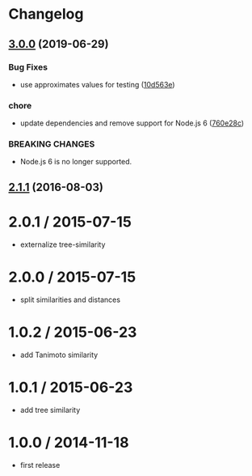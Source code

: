 # Changelog

## [3.0.0](https://github.com/mljs/distance/compare/v2.1.1...v3.0.0) (2019-06-29)


### Bug Fixes

* use approximates values for testing ([10d563e](https://github.com/mljs/distance/commit/10d563e))


### chore

* update dependencies and remove support for Node.js 6 ([760e28c](https://github.com/mljs/distance/commit/760e28c))


### BREAKING CHANGES

* Node.js 6 is no longer supported.



<a name="2.1.1"></a>
## [2.1.1](https://github.com/mljs/distance/compare/v2.1.0...v2.1.1) (2016-08-03)



2.0.1 / 2015-07-15
==================

* externalize tree-similarity

2.0.0 / 2015-07-15
==================

* split similarities and distances

1.0.2 / 2015-06-23
==================

* add Tanimoto similarity


1.0.1 / 2015-06-23
==================

* add tree similarity


1.0.0 / 2014-11-18
==================

* first release
